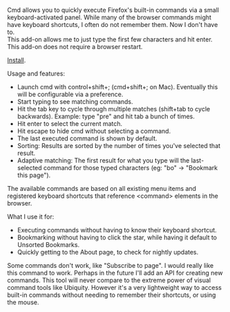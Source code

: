 Cmd allows you to quickly execute Firefox's built-in commands via a  small keyboard-activated panel.
While many of the browser commands might have  keyboard shortcuts, I often do not remember them. Now I don't have to.  
This add-on allows me to just type the first few characters and hit  enter. 
This add-on does not require a browser restart.

<a title="Install cmd" href="http://j.mp/qaCfGg">Install</a>.

Usage and features:
<ul>
  <li>Launch cmd with control+shift+; (cmd+shift+; on Mac). Eventually this will be configurable via a preference.</li>
  <li>Start typing to see matching commands.</li>
  <li>Hit the tab key to cycle through multiple matches (shift+tab to cycle  backwards). Example: type "pre" and hit tab a bunch of times.</li>
  <li>Hit enter to select the current match.</li>
  <li>Hit escape to hide cmd without selecting a command.</li>
  <li>The last executed command is shown by default.</li>
  <li>Sorting: Results are sorted by the number of times you've selected that result.</li>
  <li>Adaptive matching: The first result for what you type will the last-selected command for those typed characters (eg: "bo" -> "Bookmark this page").</li>
</ul>
The  available commands are based on all existing menu items and registered  keyboard shortcuts that reference &lt;command&gt; elements in the  browser.

What I use it for:
<ul>
  <li>Executing commands without having to know their keyboard shortcut.</li>
  <li>Bookmarking without having to click the star, while having it default to Unsorted Bookmarks.</li>
  <li>Quickly getting to the About page, to check for nightly updates.</li>
</ul>

Some commands don't work, like "Subscribe to page". I would really like this command to work.
Perhaps in the future I'll add an API for creating new commands.
This tool will never compare to the extreme power of visual command tools like Ubiquity.
However it's a very lightweight way to access built-in commands without needing to remember their shortcuts, or using the mouse.
